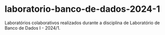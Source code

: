 # laboratorio-banco-de-dados-2024-1
Laboratórios colaborativos realizados durante a disciplina de Laboratório de Banco de Dados I - 2024/1.
